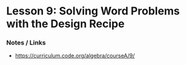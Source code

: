 # Lesson 9: Solving Word Problems with the Design Recipe


### Notes / Links
- https://curriculum.code.org/algebra/courseA/9/
